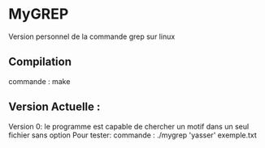 # MyGREP
Version personnel de la commande grep sur linux

## Compilation 
commande : make

## Version Actuelle :
Version 0:
le programme est capable de chercher un motif dans un seul fichier sans option
Pour tester:
commande : ./mygrep 'yasser' exemple.txt <!-- pour chercher le motif "yasser" dans le fichier "exemple.txt" !-->